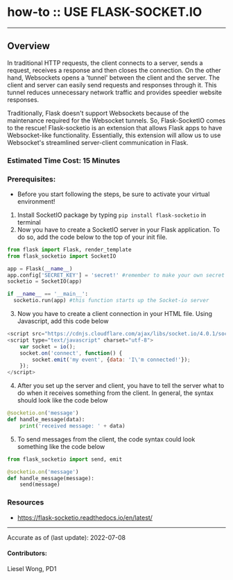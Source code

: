 # how-to :: USE FLASK-SOCKET.IO
---
## Overview
In traditional HTTP requests, the client connects to a server, sends a request, receives a response and then closes the connection. On the other hand, Websockets opens a 'tunnel' between the client and the server. The client and server can easily send requests and responses through it. This tunnel reduces unnecessary network traffic and provides speedier website responses.

Traditionally, Flask doesn't support Websockets because of the maintenance required for the Websocket tunnels. So, Flask-SocketIO comes to the rescue! Flask-socketio is an extension that allows Flask apps to have Websocket-like functionality. Essentially, this extension will allow us to use Websocket's streamlined server-client communication in Flask.

### Estimated Time Cost: 15 Minutes

### Prerequisites:

- Before you start following the steps, be sure to activate your virtual environment!

1. Install SocketIO package by typing `pip install flask-socketio` in terminal
2. Now you have to create a SocketIO server in your Flask application. To do so, add the code below to the top of your init file.
  ```python
from flask import Flask, render_template
from flask_socketio import SocketIO

app = Flask(__name__)
app.config['SECRET_KEY'] = 'secret!' #remember to make your own secret key
socketio = SocketIO(app)

if __name__ == '__main__':
    socketio.run(app) #this function starts up the Socket-io server
  ```
3. Now you have to create a client connection in your HTML file. Using Javascript, add this code below
```javascript
<script src="https://cdnjs.cloudflare.com/ajax/libs/socket.io/4.0.1/socket.io.js" integrity="sha512-q/dWJ3kcmjBLU4Qc47E4A9kTB4m3wuTY7vkFJDTZKjTs8jhyGQnaUrxa0Ytd0ssMZhbNua9hE+E7Qv1j+DyZwA==" crossorigin="anonymous"></script>
<script type="text/javascript" charset="utf-8">
    var socket = io();
    socket.on('connect', function() {
        socket.emit('my event', {data: 'I\'m connected!'});
    });
</script>
```
4. After you set up the server and client, you have to tell the server what to do when it receives something from the client. In general, the syntax should look like the code below
```python
@socketio.on('message')
def handle_message(data):
    print('received message: ' + data)
```
5. To send messages from the client, the code syntax could look something like the code below
```python
from flask_socketio import send, emit

@socketio.on('message')
def handle_message(message):
    send(message)
```


### Resources
* https://flask-socketio.readthedocs.io/en/latest/
---

Accurate as of (last update): 2022-07-08

#### Contributors:
Liesel Wong, PD1  

